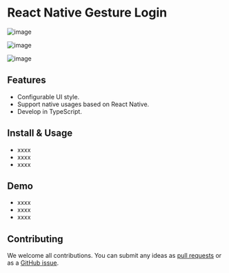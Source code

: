 # React Native Gesture Login

![image](https://github.com/aixiaobenaixiaoben/react-native-gesture-login/raw/master/assets/60.gif)

![image](https://github.com/aixiaobenaixiaoben/react-native-gesture-login/raw/master/assets/70.gif)

![image](https://github.com/aixiaobenaixiaoben/react-native-gesture-login/raw/master/assets/80.gif)


## Features
* Configurable UI style.
* Support native usages based on React Native.
* Develop in TypeScript.


## Install & Usage
* xxxx
* xxxx
* xxxx


## Demo
* xxxx
* xxxx
* xxxx


## Contributing
We welcome all contributions. You can submit any ideas as [pull requests](https://github.com/aixiaobenaixiaoben/react-native-gesture-login/pulls) or as a [GitHub issue](https://github.com/aixiaobenaixiaoben/react-native-gesture-login/issues).